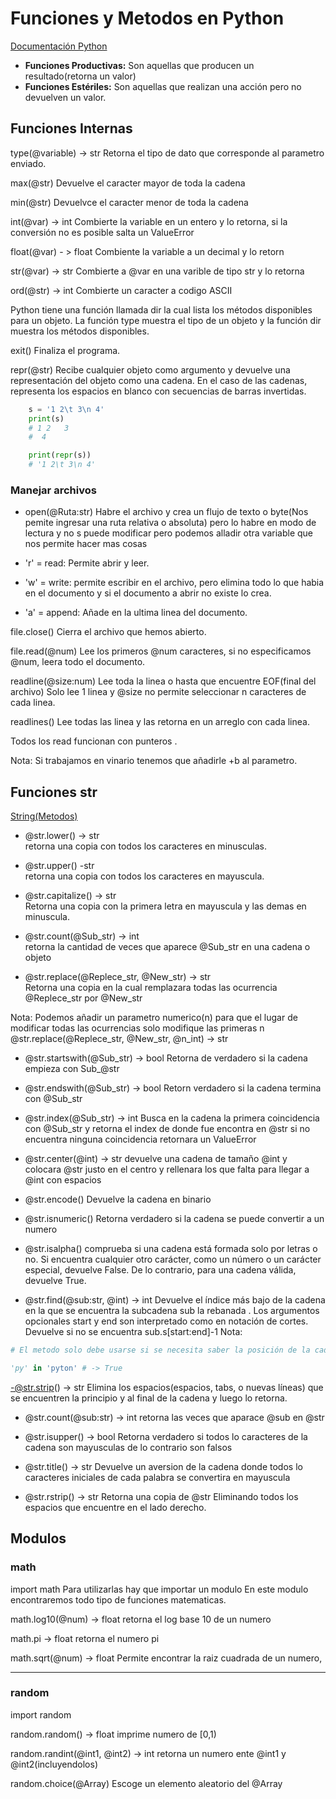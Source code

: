 # Funciones y Metodos en Python

[Documentación Python](https://docs.python.org/library/stdtypes.html#string-methods.)

- __Funciones Productivas:__ Son aquellas que producen un resultado(retorna un valor)
- __Funciones Estériles:__ Son aquellas que realizan una acción pero no devuelven un valor.

## Funciones Internas
type(@variable) -> str
Retorna el tipo de dato que corresponde al parametro enviado.

max(@str)
Devuelve el caracter mayor de toda la cadena

min(@str)
Devuelvce el caracter menor de toda la cadena

int(@var) -> int
Combierte la variable en un entero y lo retorna, si la conversión no es posible salta un ValueError

float(@var) - > float
Combiente la variable a un decimal y lo retorn

str(@var) -> str
Combierte a @var en una varible de tipo str y lo retorna

ord(@str) -> int
Combierte un caracter a codigo ASCII

Python tiene una función llamada dir la cual lista los métodos disponibles para un objeto. La función type muestra el tipo de un objeto y la función dir muestra los métodos disponibles.

exit()
Finaliza el programa.

repr(@str)
Recibe cualquier objeto como argumento y devuelve una representación del objeto como una cadena. En el caso de las cadenas, representa los espacios en blanco con secuencias de barras invertidas.
```py
    s = '1 2\t 3\n 4'
    print(s)
    # 1 2   3
    #  4

    print(repr(s))
    # '1 2\t 3\n 4'
```

### Manejar archivos
- open(@Ruta:str) 
Habre el archivo y crea un flujo de texto o byte(Nos pemite ingresar una ruta relativa o absoluta) pero lo habre en modo de lectura y no s puede modificar pero podemos alladir otra variable que nos permite hacer mas cosas

- 'r' = read: Permite abrir y leer.
- 'w' = write: permite escribir en el archivo, pero elimina todo lo que habia en el documento y si el documento a abrir no existe lo crea.
- 'a' = append: Añade en la ultima linea del documento.

file.close()
Cierra el archivo que hemos abierto.

file.read(@num)
Lee los primeros @num caracteres, si no especificamos @num, leera todo el documento.

readline(@size:num)
Lee toda la linea o hasta que encuentre EOF(final del archivo) Solo lee 1 linea y @size no permite seleccionar n caracteres de cada linea.

readlines()
Lee todas las linea y las retorna en un arreglo con cada linea.

Todos los read funcionan con punteros .

Nota: Si trabajamos en vinario tenemos que añadirle +b al parametro.
## Funciones str
[String(Metodos)](https://docs.python.org/3/library/stdtypes.html#string-methods)

- @str.lower() -> str<br>
retorna una copia con todos los caracteres en minusculas.

- @str.upper() -str<br> 
retorna una copia con todos los caracteres en mayuscula.

- @str.capitalize() -> str<br>
Retorna una copia con la primera letra en mayuscula y las demas en minuscula.

- @str.count(@Sub_str) -> int<br> 
retorna la cantidad de veces que aparece @Sub_str en una cadena o objeto

- @str.replace(@Replece_str, @New_str) -> str<br>Retorna una copia en la cual remplazara todas las ocurrencia @Replece_str por @New_str

Nota: Podemos añadir un parametro numerico(n) para que el lugar de modificar todas las ocurrencias solo modifique las primeras n<br>
@str.replace(@Replece_str, @New_str, @n_int) -> str

- @str.startswith(@Sub_str) -> bool
Retorna de verdadero si la cadena empieza con Sub_@str

- @str.endswith(@Sub_str) -> bool
Retorn verdadero si la cadena termina con @Sub_str

- @str.index(@Sub_str) -> int
Busca en la cadena la primera coincidencia con @Sub_str y retorna el index de donde fue encontra en @str si no encuentra ninguna coincidencia retornara un ValueError

- @str.center(@int) -> str
devuelve una cadena de tamaño @int y colocara @str justo en el centro y rellenara los que falta para llegar a @int con espacios

- @str.encode()
Devuelve la cadena en binario

- @str.isnumeric()
Retorna verdadero si la cadena se puede convertir a un numero

- @str.isalpha()
comprueba si una cadena está formada solo por letras o no. Si encuentra cualquier otro carácter, como un número o un carácter especial, devuelve False. De lo contrario, para una cadena válida, devuelve True.

- @str.find(@sub:str, @int) -> int
Devuelve el índice más bajo de la cadena en la que se encuentra la subcadena sub la rebanada . Los argumentos opcionales start y end son interpretado como en notación de cortes. Devuelve si no se encuentra sub.s[start:end]-1
Nota:
```py
# El metodo solo debe usarse si se necesita saber la posición de la cadena, para comprobar si es o no es una sub cadena utilizamos el operador:

'py' in 'pyton' # -> True

```
-@str.strip() -> str
Elimina los espacios(espacios, tabs, o nuevas líneas) que se encuentren la principio y al final de la cadena y luego lo retorna.

- @str.count(@sub:str) -> int
retorna las veces que aparace @sub en @str

- @str.isupper() -> bool
Retorna verdadero si todos lo caracteres de la cadena son mayusculas de lo contrario son falsos

- @str.title() -> str
Devuelve un aversion de la cadena donde todos lo caracteres iniciales de cada palabra se convertira en mayuscula

- @str.rstrip() -> str
Retorna una copia de @str Eliminando todos los espacios que encuentre en el lado derecho.

## Modulos
### math
import math
Para utilizarlas hay que importar un modulo 
En este modulo encontraremos todo tipo de funciones matematicas.

math.log10(@num) -> float
retorna el log base 10 de un numero

math.pi -> float
retorna el numero pi

math.sqrt(@num) -> float
Permite encontrar la raiz cuadrada de un numero,

---
### random
import random

random.random() -> float
imprime numero de [0,1)

random.randint(@int1, @int2) -> int
retorna un numero ente @int1 y @int2(incluyendolos)

random.choice(@Array)
Escoge un elemento aleatorio del @Array













